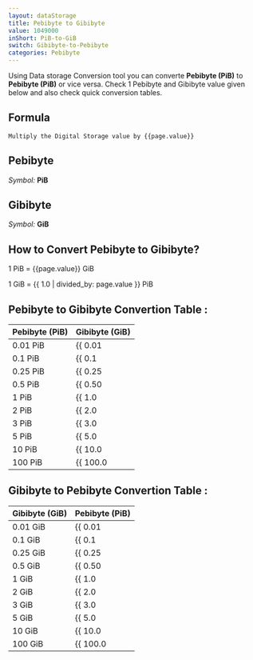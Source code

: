 ```yaml
---
layout: dataStorage
title: Pebibyte to Gibibyte
value: 1049000
inShort: PiB-to-GiB
switch: Gibibyte-to-Pebibyte
categories: Pebibyte
---
```


Using Data storage Conversion tool you can converte **Pebibyte (PiB)** to **Pebibyte (PiB)** or vice versa. Check 1 Pebibyte and Gibibyte value given below and also check quick conversion tables.

## Formula
`Multiply the Digital Storage value by {{page.value}}`

## Pebibyte
*Symbol:* **PiB**

## Gibibyte
*Symbol:* **GiB**

## How to Convert Pebibyte to Gibibyte?

1 PiB = {{page.value}} GiB

1 GiB = {{ 1.0 | divided_by: page.value }} PiB


## Pebibyte to Gibibyte Convertion Table :

| Pebibyte (PiB) | Gibibyte (GiB) |
| ---- | ---- |
| 0.01 PiB | {{ 0.01 | times: page.value }} GiB |
| 0.1 PiB | {{ 0.1 | times: page.value }} GiB |
| 0.25 PiB | {{ 0.25 | times: page.value }} GiB |
| 0.5 PiB | {{ 0.50 | times: page.value }} GiB |
| 1 PiB | {{ 1.0 | times: page.value }} GiB |
| 2 PiB | {{ 2.0 | times: page.value }} GiB |
| 3 PiB | {{ 3.0 | times: page.value }} GiB |
| 5 PiB | {{ 5.0 | times: page.value }} GiB |
| 10 PiB | {{ 10.0 | times: page.value }} GiB |
| 100 PiB | {{ 100.0 | times: page.value }} GiB |

## Gibibyte to Pebibyte Convertion Table :

| Gibibyte (GiB) | Pebibyte (PiB) |
| ---- | ---- |
| 0.01 GiB | {{ 0.01 | divided_by: page.value }} PiB |
| 0.1 GiB | {{ 0.1 | divided_by: page.value }} PiB |
| 0.25 GiB | {{ 0.25 | divided_by: page.value }} PiB |
| 0.5 GiB | {{ 0.50 | divided_by: page.value }} PiB |
| 1 GiB | {{ 1.0 | divided_by: page.value }} PiB |
| 2 GiB | {{ 2.0 | divided_by: page.value }} PiB |
| 3 GiB | {{ 3.0 | divided_by: page.value }} PiB |
| 5 GiB | {{ 5.0 | divided_by: page.value }} PiB |
| 10 GiB | {{ 10.0 | divided_by: page.value }} PiB |
| 100 GiB | {{ 100.0 | divided_by: page.value }} PiB |


<script>
document.getElementById('selectInput')[21].selected = true
document.getElementById('selectOutput')[13].selected = true
</script>
